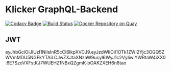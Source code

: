 # Klicker GraphQL-Backend

[![Codacy Badge](https://api.codacy.com/project/badge/Grade/cec2cd12081843e2b905fb17672430c9)](https://www.codacy.com/app/uzh-bf/klicker-api?utm_source=github.com&utm_medium=referral&utm_content=uzh-bf/klicker-api&utm_campaign=badger)
[![Build Status](https://travis-ci.org/uzh-bf/klicker-api.svg?branch=master)](https://travis-ci.org/uzh-bf/klicker-api)
[![Docker Repository on Quay](https://quay.io/repository/uzh-bf/klicker-api/status "Docker Repository on Quay")](https://quay.io/repository/uzh-bf/klicker-api)

## JWT

eyJhbGciOiJIUzI1NiIsInR5cCI6IkpXVCJ9.eyJzdWIiOiI1OTk1ZWI2Yjc3OGQ5ZWVmMDU5NGFkYTAiLCJwZXJtaXNzaW9ucyI6WyJ1c2VyIiwiYWRtaW4iXX0.6E7SzoVXFstKJ7WUEHZ1NBxQZgmK-bOAKZXEH6n8tao
